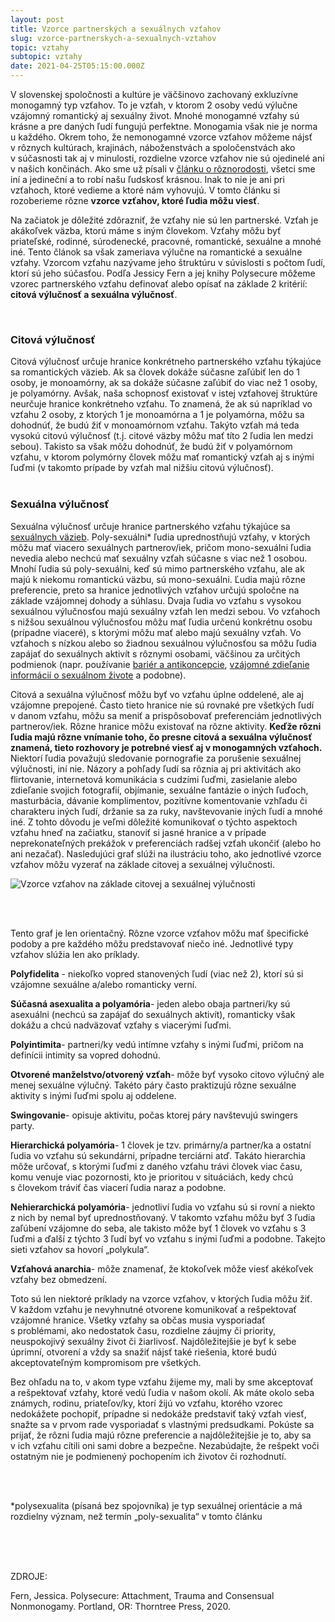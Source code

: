 ```yaml
---
layout: post
title: Vzorce partnerských a sexuálnych vzťahov
slug: vzorce-partnerskych-a-sexualnych-vztahov
topic: vztahy
subtopic: vztahy
date: 2021-04-25T05:15:00.000Z
---
```

V slovenskej spoločnosti a kultúre je väčšinovo zachovaný exkluzívne monogamný typ vzťahov. To je vzťah, v ktorom 2 osoby vedú výlučne vzájomný romantický aj sexuálny život. Mnohé monogamné vzťahy sú krásne a pre daných ľudí fungujú perfektne. Monogamia však nie je norma u každého. Okrem toho, že nemonogamné vzorce vzťahov môžeme nájsť v rôznych kultúrach, krajinách, náboženstvách a spoločenstvách ako v súčasnosti tak aj v minulosti, rozdielne vzorce vzťahov nie sú ojedinelé ani v našich končinách. Ako sme už písali v [článku o rôznorodosti](/roznorodost/), všetci sme iní a jedineční a to robí našu ľudskosť krásnou. Inak to nie je ani pri vzťahoch, ktoré vedieme a ktoré nám vyhovujú. V tomto článku si rozoberieme rôzne **vzorce vzťahov, ktoré ľudia môžu viesť**.

Na začiatok je dôležité zdôrazniť, že vzťahy nie sú len partnerské. Vzťah je akákoľvek väzba, ktorú máme s iným človekom. Vzťahy môžu byť priateľské, rodinné, súrodenecké, pracovné, romantické, sexuálne a mnohé iné. Tento článok sa však zameriava výlučne na romantické a sexuálne vzťahy. Vzorcom vzťahu nazývame jeho štruktúru v súvislosti s počtom ľudí, ktorí sú jeho súčasťou. Podľa Jessicy Fern a jej knihy Polysecure môžeme vzorec partnerského vzťahu definovať alebo opísať na základe 2 kritérií: **citová výlučnosť a sexuálna výlučnosť**. 

<br>

### **Citová výlučnosť** 

Citová výlučnosť určuje hranice konkrétneho partnerského vzťahu týkajúce sa romantických väzieb. Ak sa človek dokáže súčasne zaľúbiť len do 1 osoby, je monoamórny, ak sa dokáže súčasne zaľúbiť do viac než 1 osoby, je polyamórny. Avšak, naša schopnosť existovať v istej vzťahovej štruktúre neurčuje hranice konkrétneho vzťahu. To znamená, že ak sú napríklad vo vzťahu 2 osoby, z ktorých 1 je monoamórna a 1 je polyamórna, môžu sa dohodnúť, že budú žiť v monoamórnom vzťahu. Takýto vzťah má teda vysokú citovú výlučnosť (t.j. citové väzby môžu mať títo 2 ľudia len medzi sebou). Takisto sa však môžu dohodnúť, že budú žiť v polyamórnom vzťahu, v ktorom polymórny človek môžu mať romantický vzťah aj s inými ľuďmi (v takomto prípade by vzťah mal nižšiu citovú výlučnosť). <br> 

### **Sexuálna výlučnosť**

Sexuálna výlučnosť určuje hranice partnerského vzťahu týkajúce sa [sexuálnych väzieb](/sexualne-aktivity/). Poly-sexuálni* ľudia uprednostňujú vzťahy, v ktorých môžu mať viacero sexuálnych partnerov/iek, pričom mono-sexuálni ľudia nevedia alebo nechcú mať sexuálny vzťah súčasne s viac než 1 osobou. Mnohí ľudia sú poly-sexuálni, keď sú mimo partnerského vzťahu, ale ak majú k niekomu romantickú väzbu, sú mono-sexuálni. Ľudia majú rôzne preferencie, preto sa hranice jednotlivých vzťahov určujú spoločne na základe vzájomnej dohody a súhlasu. Dvaja ľudia vo vzťahu s vysokou sexuálnou výlučnosťou majú sexuálny vzťah len medzi sebou. Vo vzťahoch s nižšou sexuálnou výlučnosťou môžu mať ľudia určenú konkrétnu osobu (prípadne viaceré), s ktorými môžu mať alebo majú sexuálny vzťah. Vo vzťahoch s nízkou alebo so žiadnou sexuálnou výlučnosťou sa môžu ľudia zapájať do sexuálnych aktivít s rôznymi osobami, väčšinou za určitých podmienok (napr. používanie [bariér a antikoncepcie](/ako-sa-chranit-proti-nezelanemu-tehotenstvu-a-prenosu-ppi/), [vzájomné zdieľanie informácií o sexuálnom živote](/komunikacia-v-sexualnom-vztahu/) a podobne). <br>

Citová a sexuálna výlučnosť môžu byť vo vzťahu úplne oddelené, ale aj vzájomne prepojené. Často tieto hranice nie sú rovnaké pre všetkých ľudí v danom vzťahu, môžu sa meniť a prispôsobovať preferenciám jednotlivých partnerov/iek. Rôzne hranice môžu existovať na rôzne aktivity. **Keďže rôzni ľudia majú rôzne vnímanie toho, čo presne citová a sexuálna výlučnosť znamená, tieto rozhovory je potrebné viesť aj v monogamných vzťahoch.** Niektorí ľudia považujú sledovanie pornografie za porušenie sexuálnej výlučnosti, iní nie. Názory a pohľady ľudí sa rôznia aj pri aktivitách ako flirtovanie, internetová komunikácia s cudzími ľuďmi, zasielanie alebo zdieľanie svojich fotografií, objímanie, sexuálne fantázie o iných ľuďoch, masturbácia, dávanie komplimentov, pozitívne komentovanie vzhľadu či charakteru iných ľudí, držanie sa za ruky, navštevovanie iných ľudí a mnohé iné. Z tohto dôvodu je veľmi dôležité komunikovať o týchto aspektoch vzťahu hneď na začiatku, stanoviť si jasné hranice a v prípade neprekonateľných prekážok v preferenciách radšej vzťah ukončiť (alebo ho ani nezačať). Nasledujúci graf slúži na ilustráciu toho, ako jednotlivé vzorce vzťahov môžu vyzerať na základe citovej a sexuálnej výlučnosti.

<div class="flex flex-wrap justify-around">
<img src="/images/uploads/vzorce-vztahov.jpg" alt="Vzorce vzťahov na základe citovej a sexuálnej výlučnosti">
</div>

<br> 

Tento graf je len orientačný. Rôzne vzorce vzťahov môžu mať špecifické podoby a pre každého môžu predstavovať niečo iné. Jednotlivé typy vzťahov slúžia len ako príklady. 

<div class='notes'>
<strong>Polyfidelita</strong> - niekoľko vopred stanovených ľudí (viac než 2), ktorí sú si vzájomne sexuálne a/alebo romanticky verní. <br>

<strong>Súčasná asexualita a polyamória</strong>- jeden alebo obaja partneri/ky sú asexuálni (nechcú sa zapájať do sexuálnych aktivít), romanticky však dokážu a chcú nadväzovať vzťahy s viacerými ľuďmi. <br>

<strong>Polyintimita</strong>- partneri/ky vedú intímne vzťahy s inými ľuďmi, pričom na definícii intimity sa vopred dohodnú. <br>

<strong>Otvorené manželstvo/otvorený vzťah</strong>- môže byť vysoko citovo výlučný ale menej sexuálne výlučný. Takéto páry často praktizujú rôzne sexuálne aktivity s inými ľuďmi spolu aj oddelene. <br>

<strong>Swingovanie</strong>- opisuje aktivitu, počas ktorej páry navštevujú swingers party. <br>

<strong>Hierarchická polyamória</strong>-  1 človek je tzv. primárny/a partner/ka a ostatní ľudia vo vzťahu sú sekundárni, prípadne terciárni atď. Takáto hierarchia môže určovať, s ktorými ľuďmi z daného vzťahu trávi človek viac času, komu venuje viac pozornosti, kto je prioritou v situáciách, kedy chcú s človekom tráviť čas viacerí ľudia naraz a podobne. <br>

<strong>Nehierarchická polyamória</strong>- jednotliví ľudia vo vzťahu sú si rovní a niekto z nich by nemal byť uprednostňovaný. V takomto vzťahu môžu byť 3 ľudia zaľúbení vzájomne do seba, ale takisto môže byť 1 človek vo vzťahu s 3 ľuďmi a ďalší z týchto 3 ľudí byť vo vzťahu s inými ľuďmi a podobne. Takejto sieti vzťahov sa hovorí „polykula“. <br>

<strong>Vzťahová anarchia</strong>- môže znamenať, že ktokoľvek môže viesť akékoľvek vzťahy bez obmedzení.

</div>

Toto sú len niektoré príklady na vzorce vzťahov, v ktorých ľudia môžu žiť. V každom vzťahu je nevyhnutné otvorene komunikovať a rešpektovať vzájomné hranice. Všetky vzťahy sa občas musia vysporiadať s problémami, ako nedostatok času, rozdielne záujmy či priority, neuspokojivý sexuálny život či žiarlivosť. Najdôležitejšie je byť k sebe úprimní, otvorení a vždy sa snažiť nájsť také riešenia, ktoré budú akceptovateľným kompromisom pre všetkých.

<div class='f-vztahy box-post'>

Bez ohľadu na to, v akom type vzťahu žijeme my, mali by sme akceptovať a rešpektovať vzťahy, ktoré vedú ľudia v našom okolí. Ak máte okolo seba známych, rodinu, priateľov/ky, ktorí žijú vo vzťahu, ktorého vzorec nedokážete pochopiť, prípadne si nedokáže predstaviť taký vzťah viesť, snažte sa v prvom rade vysporiadať s vlastnými predsudkami. Pokúste sa prijať, že rôzni ľudia majú rôzne preferencie a najdôležitejšie je to, aby sa v ich vzťahu cítili oni sami dobre a bezpečne. Nezabúdajte, že rešpekt voči ostatným nie je podmienený pochopením ich životov či rozhodnutí.

</div>

<br>
<br>

\*polysexualita (písaná bez spojovníka) je typ sexuálnej orientácie a má rozdielny význam, než termín „poly-sexualita“ v tomto článku

<br>
<br>
<br>
<p class="important-text">ZDROJE:</p>

Fern, Jessica. Polysecure: Attachment, Trauma and Consensual Nonmonogamy. Portland, OR: Thorntree Press, 2020.